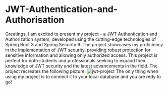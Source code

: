 # JWT-Authentication-and-Authorisation
Greetings, I am excited to present my project - a JWT Authentication and Authorization system, developed using the cutting-edge technologies of Spring Boot 3 and Spring Security 6. The project showcases my proficiency in the implementation of JWT security, providing robust protection for sensitive information and allowing only authorized access. This project is perfect for both students and professionals seeking to expand their knowledge of JWT security and the latest advancements in the field. The project recreates the following picture: ![jwt-project](https://user-images.githubusercontent.com/87601009/216807891-d5d54ccd-ce06-4708-95cb-a9837e405b0e.jpg)
The only thing when using my project is to connect it to your local database and you are redy to go!
